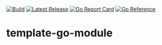 [![Build](https://github.com/jidicula/template-go-module/actions/workflows/build.yml/badge.svg)](https://github.com/jidicula/template-go-module/actions/workflows/build.yml) [![Latest Release](https://github.com/jidicula/template-go-module/actions/workflows/release-draft.yml/badge.svg)](https://github.com/jidicula/template-go-module/actions/workflows/release-draft.yml) [![Go Report Card](https://goreportcard.com/badge/github.com/jidicula/template-go-module)](https://goreportcard.com/report/github.com/jidicula/template-go-module) [![Go Reference](https://pkg.go.dev/badge/github.com/jidicula/template-go-module.svg)](https://pkg.go.dev/github.com/jidicula/template-go-module)

# template-go-module
